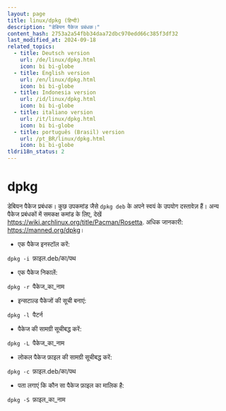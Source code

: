 ```yaml
---
layout: page
title: linux/dpkg (हिन्दी)
description: "डेबियन पैकेज प्रबंधक।"
content_hash: 2753a2a54fbb34daa72dbc970edd66c385f3df32
last_modified_at: 2024-09-18
related_topics:
  - title: Deutsch version
    url: /de/linux/dpkg.html
    icon: bi bi-globe
  - title: English version
    url: /en/linux/dpkg.html
    icon: bi bi-globe
  - title: Indonesia version
    url: /id/linux/dpkg.html
    icon: bi bi-globe
  - title: italiano version
    url: /it/linux/dpkg.html
    icon: bi bi-globe
  - title: português (Brasil) version
    url: /pt_BR/linux/dpkg.html
    icon: bi bi-globe
tldri18n_status: 2
---
```

# dpkg

डेबियन पैकेज प्रबंधक।
कुछ उपकमांड जैसे `dpkg deb` के अपने स्वयं के उपयोग दस्तावेज़ हैं।
अन्य पैकेज प्रबंधकों में समकक्ष कमांड के लिए, देखें <https://wiki.archlinux.org/title/Pacman/Rosetta>.
अधिक जानकारी: <https://manned.org/dpkg>।

- एक पैकेज इनस्टॉल करें:

`dpkg -i `<span class="tldr-var badge badge-pill bg-dark-lm bg-white-dm text-white-lm text-dark-dm font-weight-bold">फ़ाइल.deb/का/पथ</span>

- एक पैकेज निकालें:

`dpkg -r `<span class="tldr-var badge badge-pill bg-dark-lm bg-white-dm text-white-lm text-dark-dm font-weight-bold">पैकेज_का_नाम</span>

- इन्सटाल्ड पैकेजों की सूची बनाएं:

`dpkg -l `<span class="tldr-var badge badge-pill bg-dark-lm bg-white-dm text-white-lm text-dark-dm font-weight-bold">पैटर्न</span>

- पैकेज की सामग्री सूचीबद्ध करें:

`dpkg -L `<span class="tldr-var badge badge-pill bg-dark-lm bg-white-dm text-white-lm text-dark-dm font-weight-bold">पैकेज_का_नाम</span>

- लोकल पैकेज फ़ाइल की सामग्री सूचीबद्ध करें:

`dpkg -c `<span class="tldr-var badge badge-pill bg-dark-lm bg-white-dm text-white-lm text-dark-dm font-weight-bold">फ़ाइल.deb/का/पथ</span>

- पता लगाएं कि कौन सा पैकेज फ़ाइल का मालिक है:

`dpkg -S `<span class="tldr-var badge badge-pill bg-dark-lm bg-white-dm text-white-lm text-dark-dm font-weight-bold">फ़ाइल_का_नाम</span>
